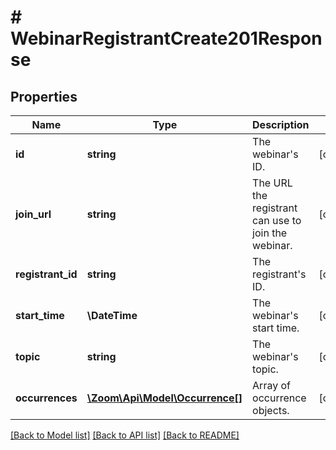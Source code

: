 # # WebinarRegistrantCreate201Response

## Properties

Name | Type | Description | Notes
------------ | ------------- | ------------- | -------------
**id** | **string** | The webinar&#39;s ID. | [optional]
**join_url** | **string** | The URL the registrant can use to join the webinar. | [optional]
**registrant_id** | **string** | The registrant&#39;s ID. | [optional]
**start_time** | **\DateTime** | The webinar&#39;s start time. | [optional]
**topic** | **string** | The webinar&#39;s topic. | [optional]
**occurrences** | [**\Zoom\Api\Model\Occurrence[]**](Occurrence.md) | Array of occurrence objects. | [optional]

[[Back to Model list]](../../README.md#models) [[Back to API list]](../../README.md#endpoints) [[Back to README]](../../README.md)
